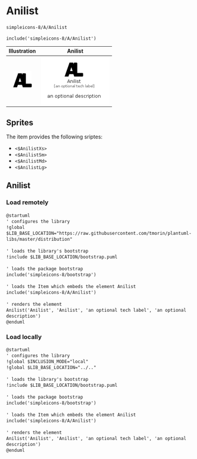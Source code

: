# Anilist


```text
simpleicons-8/A/Anilist
```

```text
include('simpleicons-8/A/Anilist')
```



| Illustration | Anilist |
| :---: | :---: |
| ![illustration for Illustration](../../simpleicons-8/A/Anilist.png) | ![illustration for Anilist](../../simpleicons-8/A/Anilist.Local.png) |



## Sprites
The item provides the following sriptes:

- `<$AnilistXs>`
- `<$AnilistSm>`
- `<$AnilistMd>`
- `<$AnilistLg>`





## Anilist

### Load remotely
```plantuml
@startuml
' configures the library
!global $LIB_BASE_LOCATION="https://raw.githubusercontent.com/tmorin/plantuml-libs/master/distribution"

' loads the library's bootstrap
!include $LIB_BASE_LOCATION/bootstrap.puml

' loads the package bootstrap
include('simpleicons-8/bootstrap')

' loads the Item which embeds the element Anilist
include('simpleicons-8/A/Anilist')

' renders the element
Anilist('Anilist', 'Anilist', 'an optional tech label', 'an optional description')
@enduml
```

### Load locally
```plantuml
@startuml
' configures the library
!global $INCLUSION_MODE="local"
!global $LIB_BASE_LOCATION="../.."

' loads the library's bootstrap
!include $LIB_BASE_LOCATION/bootstrap.puml

' loads the package bootstrap
include('simpleicons-8/bootstrap')

' loads the Item which embeds the element Anilist
include('simpleicons-8/A/Anilist')

' renders the element
Anilist('Anilist', 'Anilist', 'an optional tech label', 'an optional description')
@enduml
```

